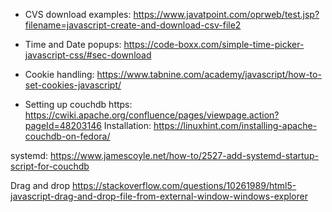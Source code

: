 * CVS download examples: https://www.javatpoint.com/oprweb/test.jsp?filename=javascript-create-and-download-csv-file2
* Time and Date popups: https://code-boxx.com/simple-time-picker-javascript-css/#sec-download
* Cookie handling: https://www.tabnine.com/academy/javascript/how-to-set-cookies-javascript/

* Setting up couchdb
https: https://cwiki.apache.org/confluence/pages/viewpage.action?pageId=48203146
Installation: https://linuxhint.com/installing-apache-couchdb-on-fedora/

systemd:
https://www.jamescoyle.net/how-to/2527-add-systemd-startup-script-for-couchdb

Drag and drop
https://stackoverflow.com/questions/10261989/html5-javascript-drag-and-drop-file-from-external-window-windows-explorer


